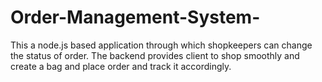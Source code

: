 # Order-Management-System-
This a node.js based application through which shopkeepers  can change the status of order. The backend  provides client to shop smoothly and create a bag and place order and track it accordingly. 
